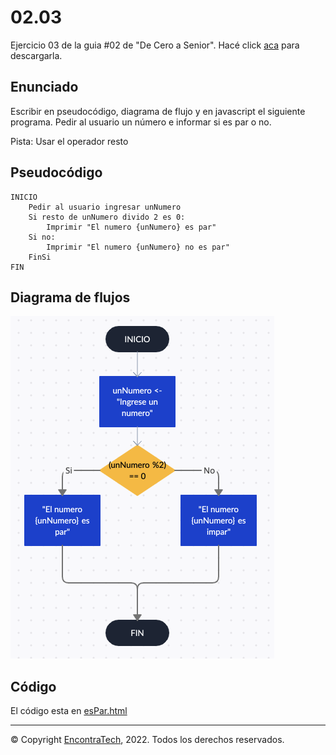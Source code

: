 # 02.03

Ejercicio 03 de la guia #02 de "De Cero a Senior". Hacé click [aca](https://guias.encontratech.com.ar) para descargarla.

## Enunciado

Escribir en pseudocódigo, diagrama de flujo y en javascript el siguiente programa. Pedir al usuario un número e informar si es par o no.

Pista: Usar el operador resto 

## Pseudocódigo

    INICIO
        Pedir al usuario ingresar unNumero
        Si resto de unNumero divido 2 es 0:
            Imprimir "El numero {unNumero} es par"
        Si no:
            Imprimir "El numero {unNumero} no es par"
        FinSi
    FIN

## Diagrama de flujos

![Diagrama de flujos](./Diagrama%20de%20Flujos.png)

## Código

El código esta en  [esPar.html](./esPar.html)

***
© Copyright [EncontraTech](https://www.encontraTech.com.ar), 2022. Todos los derechos reservados.